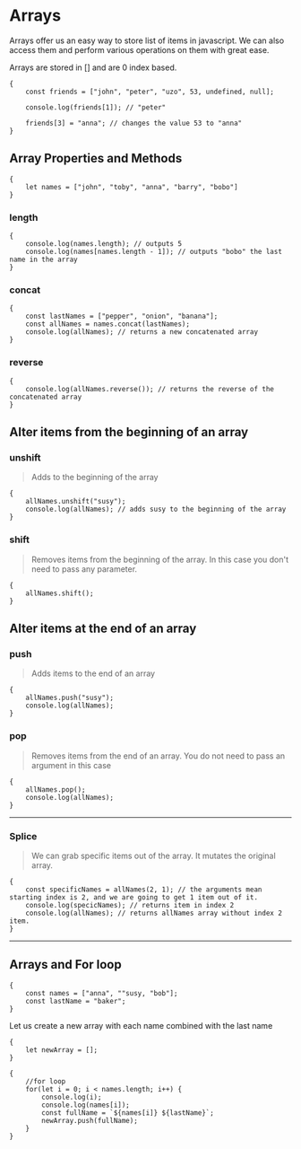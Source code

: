 # Arrays

Arrays offer us an easy way to store list of items in javascript. We can also access them and perform various operations on them with great ease.

Arrays are stored in [] and are 0 index based.

    {
        const friends = ["john", "peter", "uzo", 53, undefined, null];

        console.log(friends[1]); // "peter"

        friends[3] = "anna"; // changes the value 53 to "anna"
    }

## Array Properties and Methods

    {
        let names = ["john", "toby", "anna", "barry", "bobo"]
    }

### length

    {
        console.log(names.length); // outputs 5
        console.log(names[names.length - 1]); // outputs "bobo" the last name in the array
    }

### concat

    {
        const lastNames = ["pepper", "onion", "banana"];
        const allNames = names.concat(lastNames);
        console.log(allNames); // returns a new concatenated array
    }

### reverse

    {
        console.log(allNames.reverse()); // returns the reverse of the concatenated array
    }

## Alter items from the beginning of an array

### unshift

> Adds to the beginning of the array

    {
        allNames.unshift("susy");
        console.log(allNames); // adds susy to the beginning of the array
    }

### shift

> Removes items from the beginning of the array. In this case you don't need to pass any parameter.

    {
        allNames.shift();
    }

## Alter items at the end of an array

### push

> Adds items to the end of an array

    {
        allNames.push("susy");
        console.log(allNames);
    }

### pop

> Removes items from the end of an array. You do not need to pass an argument in this case

    {
        allNames.pop();
        console.log(allNames);
    }

---

### Splice

> We can grab specific items out of the array. It mutates the original array.

    {
        const specificNames = allNames(2, 1); // the arguments mean starting index is 2, and we are going to get 1 item out of it.
        console.log(specicNames); // returns item in index 2
        console.log(allNames); // returns allNames array without index 2 item.
    }

---

## Arrays and For loop

    {
        const names = ["anna", ""susy, "bob"];
        const lastName = "baker";
    }

Let us create a new array with each name combined with the last name

    {
        let newArray = [];
    }

    {
        //for loop
        for(let i = 0; i < names.length; i++) {
            console.log(i);
            console.log(names[i]);
            const fullName = `${names[i]} ${lastName}`;
            newArray.push(fullName);
        }
    }
